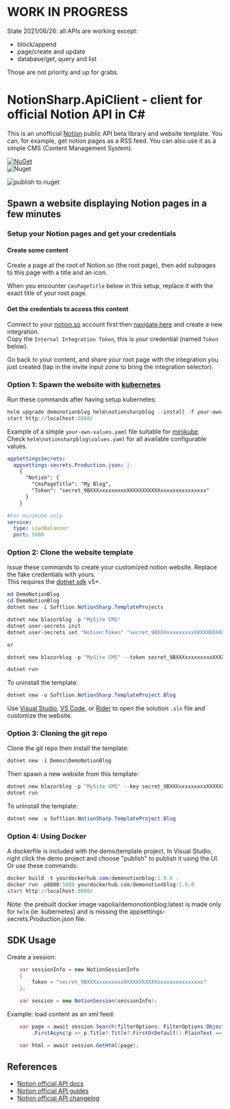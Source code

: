 # WORK IN PROGRESS  

State 2021/06/26: all APIs are working except:
- block/append
- page/create and update
- database/get, query and list

Those are not priority and up for grabs.


# NotionSharp.ApiClient - client for official Notion API in C#

This is an unofficial [Notion](https://notion.so) public API beta library and website template. You can, for example, get notion pages as a RSS feed. You can also use it as a simple CMS (Content Management System).

[![NuGet][nuget-img]][nuget-link]  
![Nuget](https://img.shields.io/nuget/dt/Softlion.NotionSharp.ApiClient)

![publish to nuget](https://github.com/softlion/NotionSharp/workflows/publish%20to%20nuget/badge.svg)

[nuget-link]: https://www.nuget.org/packages/Softlion.NotionSharp.ApiClient/
[nuget-img]: https://img.shields.io/nuget/v/Softlion.NotionSharp.ApiClient

## Spawn a website displaying Notion pages in a few minutes

### Setup your Notion pages and get your credentials

#### Create some content  
  Create a page at the root of Notion.so (the root page), then add subpages to this page with a title and an icon.

  When you encounter `CmsPageTitle` below in this setup, replace it with the exact title of your root page.

#### Get the credentials to access this content

  Connect to your [notion.so](notion.so) account first then [navigate here](https://www.notion.so/my-integrations) and create a new integration.  
  Copy the `Internal Integration Token`, this is your credential (named `Token` below).

  Go back to your content, and share your root page with the integration you just created (tap in the invite input zone to bring the integration selector).
  
  


### Option 1: Spawn the website with [kubernetes](https://kubernetes.io/)

Run these commands after having setup kubernetes:

```powershell
helm upgrade demonotionblog helm\notionsharpblog --install -f your-own-values.yaml
start http://localhost:5080/
```

Example of a simple `your-own-values.yaml` file suitable for [minikube](https://kubernetes.io/fr/docs/setup/learning-environment/minikube/).  
Check `helm\notionsharpblog\values.yaml` for all available configurable values.

```yaml
appSettingsSecrets:
  appsettings-secrets.Production.json: |-
    {
      "Notion": {
        "CmsPageTitle": "My Blog",
        "Token": "secret_9BXXXxxxxxxxxxXXXXXXXXXXXxxxxxxxxxxxxxxx"
      }
    }

#For minikube only
service:
  type: LoadBalancer
  port: 5080
```
  
  





### Option 2: Clone the website template

Issue these commands to create your customized notion website. Replace the fake credentials with yours.  
This requires the [dotnet sdk](https://dotnet.microsoft.com/download) v5+.

```powershell
md DemoNotionBlog
cd DemoNotionBlog
dotnet new -i Softlion.NotionSharp.TemplateProjects
```

```powershell
dotnet new blazorblog -p "MySite CMS"
dotnet user-secrets init
dotnet user-secrets set "Notion:Token" "secret_9BXXXxxxxxxxxxXXXXXXXXXXXxxxxxxxxxxxxxxx"

or

dotnet new blazorblog -p "MySite CMS" --token secret_9BXXXxxxxxxxxxXXXXXXXXXXXxxxxxxxxxxxxxxx
```
```powershell
dotnet run
```

To uninstall the template:
```powershell
dotnet new -u Softlion.NotionSharp.TemplateProject.Blog
```

Use [Visual Studio](https://visualstudio.microsoft.com/), [VS Code](https://code.visualstudio.com/), or [Rider](https://www.jetbrains.com/rider/) to open the solution `.sln` file and customize the website.
  
  



### Option 3: Cloning the git repo

Clone the git repo then install the template:

```powershell
dotnet new -i Demos\DemoNotionBlog
```
Then spawn a new website from this template:
```powershell
dotnet new blazorblog -p "MySite CMS" --key secret_9BXXXxxxxxxxxxXXXXXXXXXXXxxxxxxxxxxxxxxx
dotnet run
```

To uninstall the template:
```powershell
dotnet new -u Softlion.NotionSharp.TemplateProject.Blog
``` 
  
  



### Option 4: Using Docker

A dockerfile is included with the demo/template project.
In Visual Studio, right click the demo project and choose "publish" to publish it using the UI.
Or use these commands:

```powershell
docker build -t yourdockerhub.com/demonotionblog:1.0.0 .
docker run -p8080:5000 yourdockerhub.com/demonotionblog:1.0.0
start http://localhost:8080/
```

Note: the prebuilt docker image vapolia/demonotionblog:latest is made only for `helm` (ie: kubernetes) and is missing the appsettings-secrets.Production.json file.
  
  
  


## SDK Usage

Create a session:

```csharp
    var sessionInfo = new NotionSessionInfo 
    {
        Token = "secret_9BXXXxxxxxxxxxXXXXXXXXXXXxxxxxxxxxxxxxxx"
    };

    var session = new NotionSession(sessionInfo);
```

Example: load content as an xml feed:

```csharp
    var page = await session.Search(filterOptions: FilterOptions.ObjectPage)
        .FirstAsync(p => p.Title?.Title?.FirstOrDefault().PlainText == "Procrastination");

    var html = await session.GetHtml(page);
```

## References

* [Notion official API docs](https://developers.notion.com/reference/intro)
* [Notion official API guides](https://developers.notion.com/docs)
* [Notion official API changelog](https://developers.notion.com/changelog)

